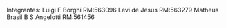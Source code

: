 Integrantes:
Luigi F Borghi RM:563096
Levi de Jesus RM:563279
Matheus Brasil B S Angelotti RM:561456
